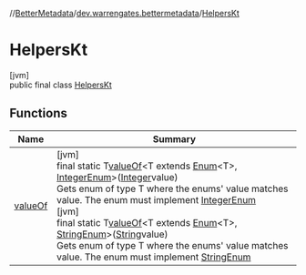 //[BetterMetadata](../../../index.md)/[dev.warrengates.bettermetadata](../index.md)/[HelpersKt](index.md)

# HelpersKt

[jvm]\
public final class [HelpersKt](index.md)

## Functions

| Name | Summary |
|---|---|
| [valueOf](value-of.md) | [jvm]<br>final static T[valueOf](value-of.md)&lt;T extends [Enum](https://kotlinlang.org/api/latest/jvm/stdlib/kotlin/-enum/index.html)&lt;T&gt;, [IntegerEnum](../-integer-enum/index.md)&gt;([Integer](https://docs.oracle.com/javase/8/docs/api/java/lang/Integer.html)value)<br>Gets enum of type T where the enums' value matches value. The enum must implement [IntegerEnum](../-integer-enum/index.md)<br>[jvm]<br>final static T[valueOf](value-of.md)&lt;T extends [Enum](https://kotlinlang.org/api/latest/jvm/stdlib/kotlin/-enum/index.html)&lt;T&gt;, [StringEnum](../-string-enum/index.md)&gt;([String](https://docs.oracle.com/javase/8/docs/api/java/lang/String.html)value)<br>Gets enum of type T where the enums' value matches value. The enum must implement [StringEnum](../-string-enum/index.md) |
